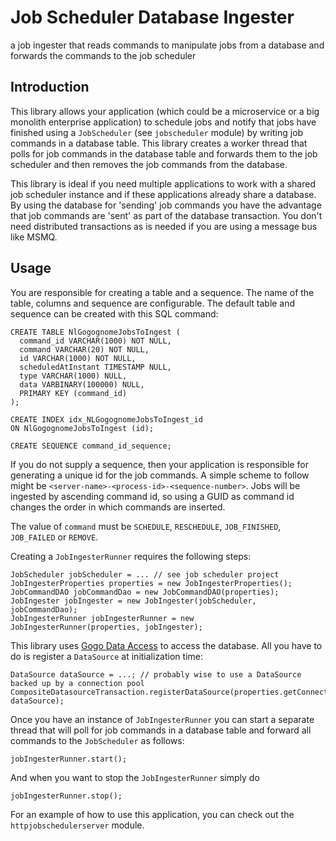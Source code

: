 # Job Scheduler Database Ingester
a job ingester that reads commands to manipulate jobs from a database and forwards 
the commands to the job scheduler

## Introduction

This library allows your application (which could be a microservice or a big monolith enterprise application) 
to schedule jobs and notify that
jobs have finished using a `JobScheduler` (see `jobscheduler` module) by writing
job commands in a database table. This library creates a worker thread that polls
for job commands in the database table and forwards them to the job scheduler and then
removes the job commands from the database.

This library is ideal if you need multiple applications to work with
a shared job scheduler instance and if these applications already share
a database. By using the database for 'sending' job commands you have the advantage
that job commands are 'sent' as part of the database transaction. You don't need
distributed transactions as is needed if you are using a message bus like MSMQ.

## Usage

You are responsible for creating a table and a sequence. The name of the table, columns and sequence 
are configurable. The default table and sequence can be created with this SQL command:

    CREATE TABLE NlGogognomeJobsToIngest (
      command_id VARCHAR(1000) NOT NULL,
      command VARCHAR(20) NOT NULL,
      id VARCHAR(1000) NOT NULL,
      scheduledAtInstant TIMESTAMP NULL,
      type VARCHAR(1000) NULL,
      data VARBINARY(100000) NULL,
      PRIMARY KEY (command_id)
    );
    
    CREATE INDEX idx_NLGogognomeJobsToIngest_id
    ON NlGogognomeJobsToIngest (id);
    
    CREATE SEQUENCE command_id_sequence;

If you do not supply a sequence, then your application is responsible for generating a unique
id for the job commands. A simple scheme to follow might be `<server-name>-<process-id>-<sequence-number>`.
Jobs will be ingested by ascending command id, so using a GUID as command id changes the order in which commands
are inserted.

The value of `command` must be `SCHEDULE`, `RESCHEDULE`, `JOB_FINISHED`, `JOB_FAILED` or `REMOVE`. 

Creating a `JobIngesterRunner` requires the following steps:

    JobScheduler jobScheduler = ... // see job scheduler project
    JobIngesterProperties properties = new JobIngesterProperties();
    JobCommandDAO jobCommandDao = new JobCommandDAO(properties);
    JobIngester jobIngester = new JobIngester(jobScheduler, jobCommandDao);
    JobIngesterRunner jobIngesterRunner = new JobIngesterRunner(properties, jobIngester);

This library uses [Gogo Data Access](https://github.com/gogognome/gogodataaccess) to access
the database. All you have to do is register a `DataSource` at initialization time:

    DataSource dataSource = ...; // probably wise to use a DataSource backed up by a connection pool
    CompositeDatasourceTransaction.registerDataSource(properties.getConnectionName(), dataSource);

Once you have an instance of `JobIngesterRunner` you can start a separate thread that will
poll for job commands in a database table and forward all commands to the `JobScheduler` as follows:

    jobIngesterRunner.start();
    
And when you want to stop the `JobIngesterRunner` simply do

    jobIngesterRunner.stop();

For an example of how to use this application, you can check out the `httpjobschedulerserver` module.